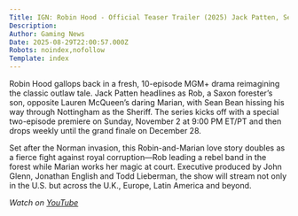 ```yaml
---
Title: IGN: Robin Hood - Official Teaser Trailer (2025) Jack Patten, Sean Bean, Lauren McQueen
Description: 
Author: Gaming News
Date: 2025-08-29T22:00:57.000Z
Robots: noindex,nofollow
Template: index
---
```

<p>Robin Hood gallops back in a fresh, 10-episode MGM+ drama reimagining the classic outlaw tale. Jack Patten headlines as Rob, a Saxon forester’s son, opposite Lauren McQueen’s daring Marian, with Sean Bean hissing his way through Nottingham as the Sheriff. The series kicks off with a special two-episode premiere on Sunday, November 2 at 9:00 PM ET/PT and then drops weekly until the grand finale on December 28.</p>

<p>Set after the Norman invasion, this Robin-and-Marian love story doubles as a fierce fight against royal corruption—Rob leading a rebel band in the forest while Marian works her magic at court. Executive produced by John Glenn, Jonathan English and Todd Lieberman, the show will stream not only in the U.S. but across the U.K., Europe, Latin America and beyond.</p>

<p><em>Watch on <a href="https://www.youtube.com/watch?v=yaepKNWHZww" rel="noopener noreferrer">YouTube</a></em></p>

